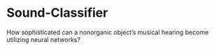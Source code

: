 # Sound-Classifier
 How sophisticated can a nonorganic object’s musical hearing become utilizing neural networks?
